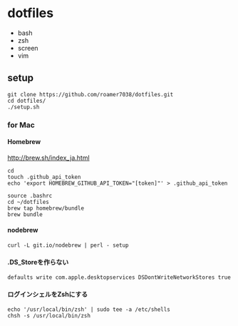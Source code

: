# dotfiles

* bash
* zsh
* screen
* vim

## setup

```
git clone https://github.com/roamer7038/dotfiles.git
cd dotfiles/
./setup.sh
```


### for Mac

#### Homebrew
http://brew.sh/index_ja.html

```
cd
touch .github_api_token
echo 'export HOMEBREW_GITHUB_API_TOKEN="[token]"' > .github_api_token
```

```
source .bashrc
cd ~/dotfiles
brew tap homebrew/bundle
brew bundle
```

#### nodebrew 
```
curl -L git.io/nodebrew | perl - setup
```

#### .DS_Storeを作らない
```
defaults write com.apple.desktopservices DSDontWriteNetworkStores true
```

#### ログインシェルをZshにする
```
echo '/usr/local/bin/zsh' | sudo tee -a /etc/shells
chsh -s /usr/local/bin/zsh
```